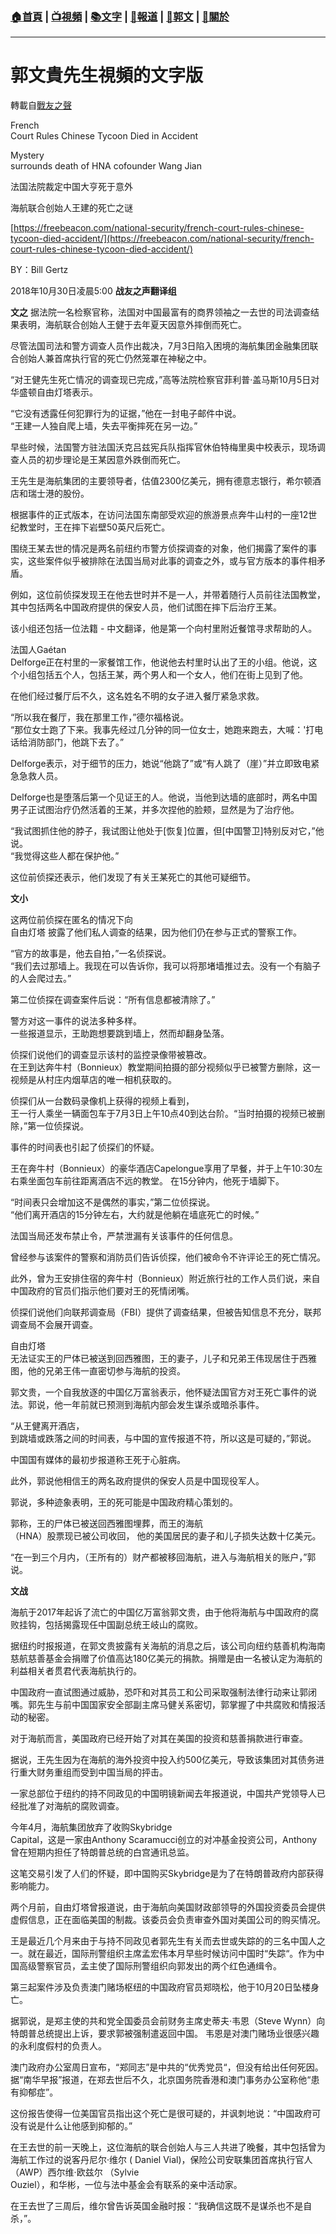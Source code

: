 ###  [:house:首頁](https://github.com/ourhimalayas/home) | [:tv:視頻](https://github.com/ourhimalayas/videos) | [:books:文字](https://github.com/ourhimalayas/txt) | [:newspaper:報道](https://github.com/ourhimalayas/news) | [:eagle:郭文](https://github.com/ourhimalayas/guomedia) | [:pray:關於](https://github.com/ourhimalayas/home/tree/master/about)
---
# 郭文貴先生視頻的文字版
轉載自[戰友之聲](http://littleantvoice.blogspot.com)

French<br>Court Rules Chinese Tycoon Died in Accident

Mystery<br>surrounds death of HNA cofounder Wang Jian

法国法院裁定中国大亨死于意外

海航联合创始人王建的死亡之谜

[https://freebeacon.com/national-security/french-court-rules-chinese-tycoon-died-accident/](https://freebeacon.com/national-security/french-court-rules-chinese-tycoon-died-accident/)

BY：Bill Gertz

2018年10月30日凌晨5:00
**战友之声翻译组**  
  

**文之**
据法院一名检察官称，法国对中国最富有的商界领袖之一去世的司法调查结果表明，海航联合创始人王健于去年夏天因意外摔倒而死亡。  
  

尽管法国司法和警方调查人员作出裁决，7月3日陷入困境的海航集团金融集团联合创始人兼首席执行官的死亡仍然笼罩在神秘之中。

“对王健先生死亡情况的调查现已完成，”高等法院检察官菲利普·盖马斯10月5日对华盛顿自由灯塔表示。

“它没有透露任何犯罪行为的证据，”他在一封电子邮件中说。<br>“王建一人独自爬上墙，失去平衡摔死在另一边。”

早些时候，法国警方驻法国沃克吕兹宪兵队指挥官休伯特梅里奥中校表示，现场调查人员的初步理论是王某因意外跌倒而死亡。

王先生是海航集团的主要领导者，估值2300亿美元，拥有德意志银行，希尔顿酒店和瑞士港的股份。

根据事件的正式版本，在访问法国东南部受欢迎的旅游景点奔牛山村的一座12世纪教堂时，王在摔下岩壁50英尺后死亡。

围绕王某去世的情况是两名前纽约市警方侦探调查的对象，他们揭露了案件的事实，这些案件似乎被排除在法国当局对此事的调查之外，或与官方版本的事件相矛盾。

例如，这位前侦探发现王在他去世时并不是一人，并带着随行人员前往法国教堂，其中包括两名中国政府提供的保安人员，他们试图在摔下后治疗王某。

该小组还包括一位法籍 - 中文翻译，他是第一个向村里附近餐馆寻求帮助的人。

法国人Gaétan<br>Delforge正在村里的一家餐馆工作，他说他去村里时认出了王的小组。他说，这个小组包括五个人，包括王某，两个男人和一个女人，他们在街上见到了他。

在他们经过餐厅后不久，这名姓名不明的女子进入餐厅紧急求救。

“所以我在餐厅，我在那里工作，”德尔福格说。<br>“那位女士跑了下来。我事先经过几分钟的同一位女士，她跑来跑去，大喊：'打电话给消防部门，他跳下去了。”

Delforge表示，对于细节的压力，她说“他跳了”或“有人跳了（崖）”并立即致电紧急急救人员。

Delforge也是堕落后第一个见证王的人。他说，当他到达墙的底部时，两名中国男子正试图治疗仍然活着的王某，并多次捏他的脸颊，显然是为了治疗他。

“我试图抓住他的脖子，我试图让他处于[恢复]位置，但[中国警卫]特别反对它，”他说。<br>“我觉得这些人都在保护他。”

这位前侦探还表示，他们发现了有关王某死亡的其他可疑细节。
  

**文小**

这两位前侦探在匿名的情况下向<br>自由灯塔 披露了他们私人调查的结果，因为他们仍在参与正式的警察工作。

“官方的故事是，他去自拍，”一名侦探说。<br>“我们去过那墙上。我现在可以告诉你，我可以将那堵墙推过去。没有一个有脑子的人会爬过去。”

第二位侦探在调查案件后说：“所有信息都被清除了。”

警方对这一事件的说法多种多样。<br>一些报道显示，王助跑想要跳到墙上，然而却翻身坠落。

侦探们说他们的调查显示该村的监控录像带被篡改。<br>在王到达奔牛村（Bonnieux）教堂期间拍摄的部分视频似乎已被警方删除，这一视频是从村庄内烟草店的唯一相机获取的。

侦探们从一台数码录像机上获得的视频上看到，<br>王一行人乘坐一辆面包车于7月3日上午10点40到达台阶。“当时拍摄的视频已被删除，”第一位侦探说。

事件的时间表也引起了侦探们的怀疑。

王在奔牛村（Bonnieux）的豪华酒店Capelongue享用了早餐，并于上午10:30左右乘坐面包车前往距离酒店不远的教堂。 在15分钟内，他死于墙脚下。

“时间表只会增加这不是偶然的事实，”第二位侦探说。<br>“他们离开酒店的15分钟左右，大约就是他躺在墙底死亡的时候。”

法国当局还发布禁止令，严禁泄漏有关该事件的任何信息。

曾经参与该案件的警察和消防员们告诉侦探，他们被命令不许评论王的死亡情况。

此外，曾为王安排住宿的奔牛村（Bonnieux）附近旅行社的工作人员们说，来自中国政府的官员们指示他们要对王的死情闭嘴。

侦探们说他们向联邦调查局（FBI）提供了调查结果，但被告知信息不充分，联邦调查局不会展开调查。

自由灯塔<br>无法证实王的尸体已被送到回西雅图，王的妻子，儿子和兄弟王伟现居住于西雅图，他的兄弟王伟一直密切参与海航的投资。

郭文贵，一个自我放逐的中国亿万富翁表示，他怀疑法国官方对王死亡事件的说法。郭说，他一年前就已预测到海航内部会发生谋杀或暗杀事件。

“从王健离开酒店，<br>到跳墙或跌落之间的时间表，与中国的宣传报道不符，所以这是可疑的，”郭说。

中国国有媒体的最初步报道称王死于心脏病。

此外，郭说他相信王的两名政府提供的保安人员是中国现役军人。

郭说，多种迹象表明，王的死可能是中国政府精心策划的。

郭称，王的尸体已被送回西雅图埋葬，而王的海航<br>（HNA）股票现已被公司收回， 他的美国居民的妻子和儿子损失达数十亿美元。

“在一到三个月内，（王所有的）财产都被移回海航，进入与海航相关的账户，”郭说。

**文战**

海航于2017年起诉了流亡的中国亿万富翁郭文贵，由于他将海航与中国政府的腐败挂钩，包括揭露现任中国副总统王岐山的腐败。&nbsp;

据纽约时报报道，在郭文贵披露有关海航的消息之后，该公司向纽约慈善机构海南慈航慈善基金会捐赠了价值高达180亿美元的捐款。捐赠是由一名被认定为海航的利益相关者贯君代表海航执行的。

中国政府一直试图通过威胁，恐吓和对其员工和公司采取强制法律行动来让郭闭嘴。郭先生与前中国国家安全部副主席马健关系密切，郭掌握了中共腐败和情报活动的秘密。

对于海航而言，美国政府已经开始了对其在美国的投资和慈善捐款进行审查。

据说，王先生因为在海航的海外投资中投入约500亿美元，导致该集团对其债务进行重大财务重组而受到中国当局的抨击。

一家总部位于纽约的持不同政见的中国明镜新闻去年报道说，中国共产党领导人已经批准了对海航的腐败调查。

今年4月，海航集团放弃了收购Skybridge<br>Capital，这是一家由Anthony Scaramucci创立的对冲基金投资公司，Anthony曾在短期内担任了特朗普总统的白宫通讯总监。

这笔交易引发了人们的怀疑，即中国购买Skybridge是为了在特朗普政府内部获得影响能力。

两个月前，自由灯塔曾报道说，由于海航向美国财政部领导的外国投资委员会提供虚假信息，正在面临美国的制裁。该委员会负责审查外国对美国公司的购买情况。

王是最近几个月来由于与持不同政见者郭先生有关而去世或失踪的的三名中国人之一。就在最近，国际刑警组织主席孟宏伟本月早些时候访问中国时“失踪“。作为中国高级警察官员，孟主使了国际刑警组织向郭发出的两个红色通缉令。

第三起案件涉及负责澳门赌场枢纽的中国政府官员郑晓松，他于10月20日坠楼身亡。

据郭说，是郑主使的共和党全国委员会前财务主席史蒂夫·韦恩（Steve Wynn）向特朗普总统提出上诉，要求郭被强制遣返回中国。 韦恩是对澳门赌场业很感兴趣的永利度假村的负责人。

澳门政府办公室周日宣布，“郑同志”是中共的“优秀党员“，但没有给出任何死因。据“南华早报”报道，在郑去世后不久，北京国务院香港和澳门事务办公室称他“患有抑郁症”。

这份报告使得一位美国官员指出这个死亡是很可疑的，并讽刺地说：“中国政府可没有说是什么让他感到抑郁的。”

在王去世的前一天晚上，这位海航的联合创始人与三人共进了晚餐，其中包括曾为海航工作过的说客丹尼尔·维尔 ( Daniel Vial)，保险公司安联集团首席执行官人（AWP）西尔维·欧兹尔 （Sylvie<br>Ouziel），和华彬，一位与法中基金会有联系的亲中活动家。

在王去世了三周后，维尔曾告诉英国金融时报：“我确信这既不是谋杀也不是自杀，”。
  


  


  


  


  


<u></u><sub></sub><sup></sup><strike></strike>